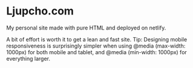 # Ljupcho.com
My personal site made with pure HTML and deployed on netlify.

A bit of effort is worth it to get a lean and  fast site.
Tip: Designing mobile responsiveness is surprisingly simpler when using @media (max-width: 1000px) for both mobile and tablet, and @media (min-width: 1000px) for everything larger.
